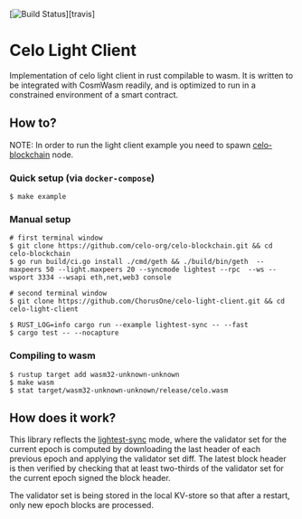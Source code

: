 [![Build Status][travis-badge]][travis]

[travis-badge]: https://travis-ci.org/ChorusOne/celo-light-client.svg?branch=master

# Celo Light Client
Implementation of celo light client in rust compilable to wasm. It is written to be integrated with CosmWasm readily, and is optimized to run in a constrained environment of a smart contract.

## How to?
NOTE: In order to run the light client example you need to spawn [celo-blockchain](https://github.com/celo-org/celo-blockchain) node.

### Quick setup (via `docker-compose`)
```
$ make example
```

### Manual setup
```
# first terminal window
$ git clone https://github.com/celo-org/celo-blockchain.git && cd celo-blockchain
$ go run build/ci.go install ./cmd/geth && ./build/bin/geth  --maxpeers 50 --light.maxpeers 20 --syncmode lightest --rpc  --ws --wsport 3334 --wsapi eth,net,web3 console

# second terminal window
$ git clone https://github.com/ChorusOne/celo-light-client.git && cd celo-light-client

$ RUST_LOG=info cargo run --example lightest-sync -- --fast
$ cargo test -- --nocapture
```

### Compiling to wasm
```
$ rustup target add wasm32-unknown-unknown
$ make wasm
$ stat target/wasm32-unknown-unknown/release/celo.wasm
```

## How does it work?
This library reflects the [lightest-sync](https://docs.celo.org/celo-codebase/protocol/consensus/ultralight-sync) mode, where the validator set for the current epoch is computed by downloading the last header of each previous epoch and applying the validator set diff. The latest block header is then verified by checking that at least two-thirds of the validator set for the current epoch signed the block header.

The validator set is being stored in the local KV-store so that after a restart, only new epoch blocks are processed.

